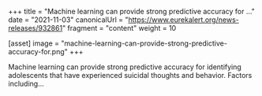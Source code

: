 +++
title = "Machine learning can provide strong predictive accuracy for ..."
date = "2021-11-03"
canonicalUrl = "https://www.eurekalert.org/news-releases/932861"
fragment = "content"
weight = 10

[asset]
    image = "machine-learning-can-provide-strong-predictive-accuracy-for.png"
+++

Machine learning can provide strong predictive accuracy for identifying 
adolescents that have experienced suicidal thoughts and behavior. Factors 
including...
